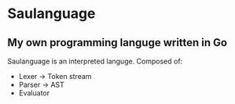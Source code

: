 # Saulanguage

## My own programming languge written in Go
Saulanguage is an interpreted languge. Composed of:
* Lexer -> Token stream
* Parser -> AST
* Evaluator